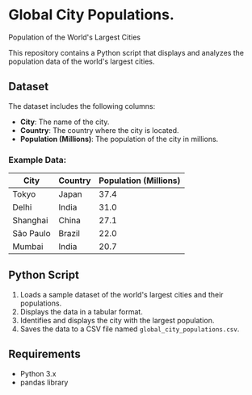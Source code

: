 # Global City Populations.
Population of the World's Largest Cities

This repository contains a Python script that displays and analyzes the population data of the world's largest cities.

## Dataset

The dataset includes the following columns:

- **City**: The name of the city.
- **Country**: The country where the city is located.
- **Population (Millions)**: The population of the city in millions.

### Example Data:

| City      | Country | Population (Millions) |
|----------|--------|------------------------|
| Tokyo    | Japan  | 37.4                   |
| Delhi    | India  | 31.0                   |
| Shanghai | China  | 27.1                   |
| São Paulo| Brazil | 22.0                   |
| Mumbai   | India  | 20.7                   |

## Python Script
1. Loads a sample dataset of the world's largest cities and their populations.
2. Displays the data in a tabular format.
3. Identifies and displays the city with the largest population.
4. Saves the data to a CSV file named `global_city_populations.csv`.

## Requirements

- Python 3.x
- pandas library
